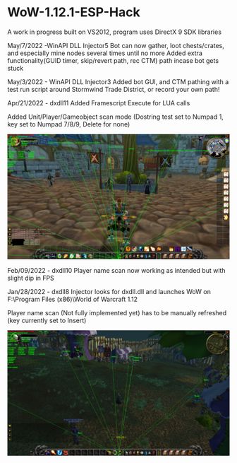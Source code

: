 # WoW-1.12.1-ESP-Hack

A work in progress built on VS2012, program uses DirectX 9 SDK libraries

May/7/2022 -WinAPI DLL Injector5
Bot can now gather, loot chests/crates, and especially mine nodes several times until no more
Added extra functionality(GUID timer, skip/revert path, rec CTM) path incase bot gets stuck

May/3/2022 - WinAPI DLL Injector3
Added bot GUI, and CTM pathing with a test run script around Stormwind Trade District, or record your own path!

Apr/21/2022 - dxdll11
Added Framescript Execute for LUA calls

Added Unit/Player/Gameobject scan mode (Dostring test set to Numpad 1, key set to Numpad 7/8/9, Delete for none)

<div align="center">
    <img src="https://raw.githubusercontent.com/buttburger1/WoW-1.12.1-ESP-Hack/main/test1.png" width="1000px"</img> 
</div>

Feb/09/2022 - dxdll10
Player name scan now working as intended but with slight dip in FPS

Jan/28/2022 - dxdll8
Injector looks for dxdll.dll and launches WoW on F:\Program Files (x86)\World of Warcraft 1.12

Player name scan (Not fully implemented yet) has to be manually refreshed (key currently set to Insert)

<div align="center">
    <img src="https://raw.githubusercontent.com/buttburger1/WoW-1.12.1-ESP-Hack/main/test.png" width="1000px"</img> 
</div>
